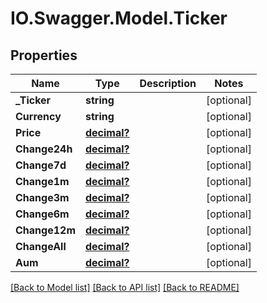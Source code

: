 # IO.Swagger.Model.Ticker
## Properties

Name | Type | Description | Notes
------------ | ------------- | ------------- | -------------
**_Ticker** | **string** |  | [optional] 
**Currency** | **string** |  | [optional] 
**Price** | [**decimal?**](BigDecimal.md) |  | [optional] 
**Change24h** | [**decimal?**](BigDecimal.md) |  | [optional] 
**Change7d** | [**decimal?**](BigDecimal.md) |  | [optional] 
**Change1m** | [**decimal?**](BigDecimal.md) |  | [optional] 
**Change3m** | [**decimal?**](BigDecimal.md) |  | [optional] 
**Change6m** | [**decimal?**](BigDecimal.md) |  | [optional] 
**Change12m** | [**decimal?**](BigDecimal.md) |  | [optional] 
**ChangeAll** | [**decimal?**](BigDecimal.md) |  | [optional] 
**Aum** | [**decimal?**](BigDecimal.md) |  | [optional] 

[[Back to Model list]](../README.md#documentation-for-models) [[Back to API list]](../README.md#documentation-for-api-endpoints) [[Back to README]](../README.md)

